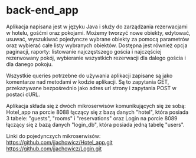 # back-end_app


Aplikacja napisana jest w języku Java i służy do zarządzania rezerwacjami w hotelu, gośćmi oraz pokojami. 
Możemy tworzyć nowe obiekty, edytować, usuwać, wyszukiwać pojedyncze wybrane obiekty za pomocą parametrów oraz wybierać całe listy wybranych obiektów. 
Dostępna jest również opcja paginacji, raporty: listowanie najczęstszego gościa i najczęściej rezerwowany pokój, wybieranie wszystkich rezerwacji dla dalego gościa i dla danego pokoju.

Wszystkie queries potrzebne do używania aplikacji zapisane są jako komentarze nad metodami w kodzie aplikacji. Są to zapytania GET, przekazywane bezpośrednio jako adres url strony i zapytania POST w postaci cURL.

Aplikacja składa się z dwóch mikroserwisów komunikujących się ze sobą: Hotel_app na porcie 8088 łączący się z bazą danych "hotel", która posiada 3 tabele: "guests", "rooms" i "reservations" oraz Login na porcie 8089 łączący się z bazą danych "login_db", która posiada jedną tabelę "users".

Linki do pojedynczych mikroserwisów:
https://github.com/jjachowicz/Hotel_app.git
https://github.com/jjachowicz/Login.git
